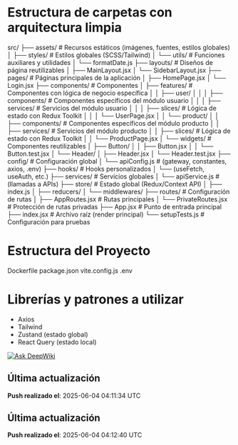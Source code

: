 # Estructura de carpetas con arquitectura limpia
src/
├── assets/ # Recursos estáticos (imágenes, fuentes, estilos globales)
│ ├── styles/ # Estilos globales (SCSS/Tailwind)
│ └── utils/ # Funciones auxiliares y utilidades
│ └── formatDate.js
├── layouts/ # Diseños de página reutilizables
│ ├── MainLayout.jsx
│ └── SidebarLayout.jsx
├── pages/ # Páginas principales de la aplicación
│ ├── HomePage.jsx
│ └── Login.jsx
├── components/ # Componentes
│ ├── features/ # Componentes con lógica de negocio específica
│ │ ├── user/
│ │ │ ├── components/ # Componentes específicos del módulo usuario
│ │ │ ├── services/ # Servicios del módulo usuario
│ │ │ ├── slices/ # Lógica de estado con Redux Toolkit
│ │ │ └── UserPage.jsx
│ │ └── product/
│ │ ├── components/ # Componentes específicos del módulo producto
│ │ ├── services/ # Servicios del módulo producto
│ │ ├── slices/ # Lógica de estado con Redux Toolkit
│ │ └── ProductPage.jsx
│ └── widgets/ # Componentes reutilizables
│ ├── Button/
│ │ ├── Button.jsx
│ │ └── Button.test.jsx
│ └── Header/
│ ├── Header.jsx
│ └── Header.test.jsx
├── config/ # Configuración global
│ └── apiConfig.js # (gateway, constantes, axios, .env)
├── hooks/ # Hooks personalizados
│ └── (useFetch, useAuth, etc.)
├── services/ # Servicios globales
│ └── apiService.js # (llamadas a APIs)
├── store/ # Estado global (Redux/Context API)
│ ├── index.js
│ ├── reducers/
│ └── middlewares/
├── routes/ # Configuración de rutas
│ ├── AppRoutes.jsx # Rutas principales
│ └── PrivateRoutes.jsx # Protección de rutas privadas
├── App.jsx # Punto de entrada principal
├── index.jsx # Archivo raíz (render principal)
└── setupTests.js # Configuración para pruebas
# Estructura del Proyecto

Dockerfile
package.json
vite.config.js
.env


# Librerías y patrones a utilizar

* Axios
* Tailwind
* Zustand (estado global)
* React Query (estado local)

<a href="https://deepwiki.com/AtanacioMontano/proyecto_react_wiki"><img src="https://deepwiki.com/badge.svg" alt="Ask DeepWiki"></a>


## Última actualización
**Push realizado el**: 2025-06-04 04:11:34 UTC

## Última actualización
**Push realizado el**: 2025-06-04 04:12:40 UTC
